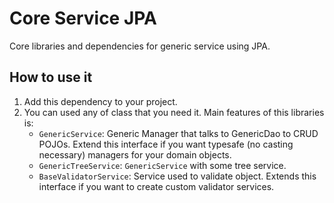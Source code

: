 # Core Service JPA
Core libraries and dependencies for generic service using JPA.

## How to use it
1. Add this dependency to your project.
2. You can used any of class that you need it. Main features of this libraries is:
   - `GenericService`: Generic Manager that talks to GenericDao to CRUD POJOs. Extend this interface if you want typesafe (no casting necessary) managers for your domain objects.
   - `GenericTreeService`: `GenericService` with some tree service.
   - `BaseValidatorService`: Service used to validate object. Extends this interface if you want to create custom validator services.

